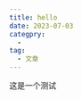 ```yaml
---
title: hello
date: 2023-07-03
categpry:
  -
tag:
  - 文章
---
```


<!-- more -->

这是一个测试

<!-- <AutoCatalog base='/' /> -->
